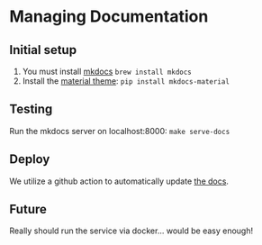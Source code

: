 # Managing Documentation

## Initial setup

1. You must install [mkdocs](https://www.mkdocs.org) `brew install mkdocs`
1. Install the [material theme](https://squidfunk.github.io/mkdocs-material/): `pip install mkdocs-material`

## Testing

Run the mkdocs server on localhost:8000: `make serve-docs`

## Deploy

We utilize a github action to automatically update [the docs](https://synfinatic.github.io/aws-sso-cli/).

## Future

Really should run the service via docker... would be easy enough!
